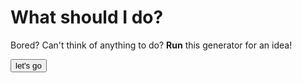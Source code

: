 # What should I do?
Bored?
Can't think of anything to do?
**Run** this generator for an idea!

<html>
  
<button onclick="findTask()">let's go</button>
<script>
function findTask(){
  var fs = require("fs");
  var text = fs.readFileSync("./whattodo.txt").toString('utf-8');
  var textByLine = text.split("\n");
  alert(textByLine[0]);
  alert("This is working");
}
    
</script>
</html>
  
